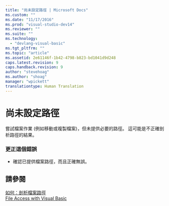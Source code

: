 ```yaml
---
title: "尚未設定路徑 | Microsoft Docs"
ms.custom: ""
ms.date: "11/17/2016"
ms.prod: "visual-studio-dev14"
ms.reviewer: ""
ms.suite: ""
ms.technology: 
  - "devlang-visual-basic"
ms.tgt_pltfrm: ""
ms.topic: "article"
ms.assetid: 2e61146f-1b42-4798-b823-bd1041d9d248
caps.latest.revision: 9
caps.handback.revision: 9
author: "stevehoag"
ms.author: "shoag"
manager: "wpickett"
translationtype: Human Translation
---
```

# 尚未設定路徑
嘗試檔案作業 \(例如移動或複製檔案\)，但未提供必要的路徑。 這可能是不正確剖析路徑的結果。  
  
### 更正這個錯誤  
  
-   確認已提供檔案路徑，而且正確無誤。  
  
## 請參閱  
 [如何：剖析檔案路徑](../../visual-basic/developing-apps/programming/drives-directories-files/how-to-parse-file-paths.md)   
 [File Access with Visual Basic](../../visual-basic/developing-apps/programming/drives-directories-files/file-access.md)